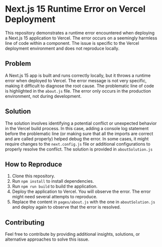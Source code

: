 # Next.js 15 Runtime Error on Vercel Deployment

This repository demonstrates a runtime error encountered when deploying a Next.js 15 application to Vercel. The error occurs on a seemingly harmless line of code within a component. The issue is specific to the Vercel deployment environment and does not reproduce locally.

## Problem

A Next.js 15 app is built and runs correctly locally, but it throws a runtime error when deployed to Vercel. The error message is not very specific, making it difficult to diagnose the root cause. The problematic line of code is highlighted in the `about.js` file. The error only occurs in the production environment, not during development.

## Solution

The solution involves identifying a potential conflict or unexpected behavior in the Vercel build process. In this case, adding a console log statement before the problematic line (or making sure that all the imports are correct and are called properly) helped debug the error.  In some cases, it might require changes to the `next.config.js` file or additional configurations to properly resolve the conflict. The solution is provided in `aboutSolution.js`

## How to Reproduce

1. Clone this repository.
2. Run `npm install` to install dependencies.
3. Run `npm run build` to build the application.
4. Deploy the application to Vercel. You will observe the error.  The error might need several attempts to reproduce.
5. Replace the content in `pages/about.js` with the one in `aboutSolution.js` and deploy again to observe that the error is resolved.

## Contributing

Feel free to contribute by providing additional insights, solutions, or alternative approaches to solve this issue.
